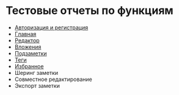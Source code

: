 # Тестовые отчеты по функциям

- [Авторизация и регистрация](/features/registration/README.md)
- [Главная](/features/home/README.md)
- [Редактор](/features/editor/README.md)
- [Вложения](features/attachments/README.md)
- [Подзаметки](/features/subnotes/README.md)
- [Теги](/features/tags/README.md)
- [Избранное](/features/favorites/README.md)
- Шеринг заметки
- Совместное редактирование
- Экспорт заметки